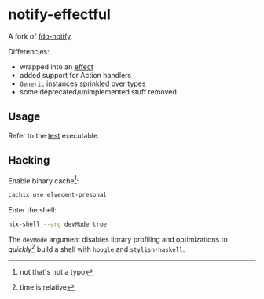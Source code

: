# notify-effectful

A fork of [fdo-notify](https://hackage.haskell.org/package/fdo-notify).

Differencies:
- wrapped into an [effect](https://hackage.haskell.org/package/effectful)
- added support for Action handlers
- `Generic` instances sprinkled over types
- some deprecated/unimplemented stuff removed

## Usage

Refer to the [test](./Main.hs) executable.

## Hacking
Enable binary cache[^1]:

```bash
cachix use elvecent-presonal
```

Enter the shell:

```bash
nix-shell --arg devMode true
```

The `devMode` argument disables library profiling and optimizations to *quickly*[^2] build a shell with `hoogle` and `stylish-haskell`.

[^1]: not that's not a typo
[^2]: time is relative
